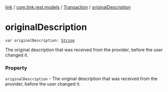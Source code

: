 [link](../../index.md) / [com.tink.rest.models](../index.md) / [Transaction](index.md) / [originalDescription](./original-description.md)

# originalDescription

`var originalDescription: `[`String`](https://kotlinlang.org/api/latest/jvm/stdlib/kotlin/-string/index.html)

The original description that was received from the provider, before the user changed it.

### Property

`originalDescription` - The original description that was received from the provider, before the user changed it.